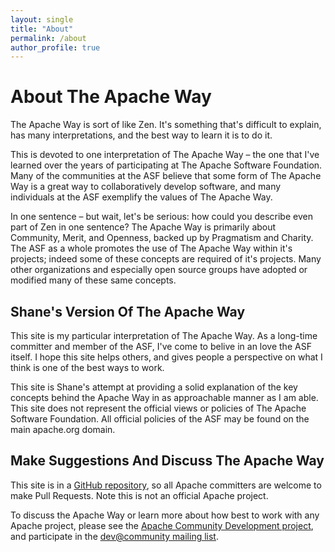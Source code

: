 ```yaml
---
layout: single
title: "About"
permalink: /about
author_profile: true
---
```


# About The Apache Way

The Apache Way is sort of like Zen. It's something that's difficult to explain, has many interpretations, and the best way to learn it is to do it.

This is devoted to one interpretation of The Apache Way – the one that I've learned over the years of participating at The Apache Software Foundation. Many of the communities at the ASF believe that some form of The Apache Way is a great way to collaboratively develop software, and many individuals at the ASF exemplify the values of The Apache Way.

In one sentence – but wait, let's be serious: how could you describe even part of Zen in one sentence? The Apache Way is primarily about Community, Merit, and Openness, backed up by Pragmatism and Charity. The ASF as a whole promotes the use of The Apache Way within it's projects; indeed some of these concepts are required of it's projects. Many other organizations and especially open source groups have adopted or modified many of these same concepts.

## Shane's Version Of The Apache Way

This site is my particular interpretation of The Apache Way. As a long-time committer and member of the ASF, I've come to belive in an love the ASF itself. I hope this site helps others, and gives people a perspective on what I think is one of the best ways to work.

This site is Shane's attempt at providing a solid explanation of the key concepts behind the Apache Way in as approachable manner as I am able. This site does not represent the official views or policies of The Apache Software Foundation. All official policies of the ASF may be found on the main apache.org domain.

## Make Suggestions And Discuss The Apache Way

This site is in a <a href="https://github.com/{{ site.repository }}">GitHub repository</a>, so all Apache committers are welcome to make Pull Requests.  Note this is not an official Apache project.

To discuss the Apache Way or learn more about how best to work with any Apache project, please see the [Apache Community Development project](//community.apache.org/), and participate in the [dev@community mailing list](https://lists.apache.org/list.html?dev@community.apache.org).
